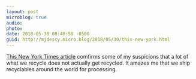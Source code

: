 ```yaml
---
layout: post
microblog: true
audio: 
photo: 
date: 2018-05-30 08:40:58 -0500
guid: http://mjdescy.micro.blog/2018/05/30/this-new-york.html
---
```

[This New York Times article](https://www.nytimes.com/2018/05/29/climate/recycling-landfills-plastic-papers.html) comfirms some of my suspicions that a lot of what we recycle does not actually get recycled. It amazes me that we ship recyclables around the world for processing.
